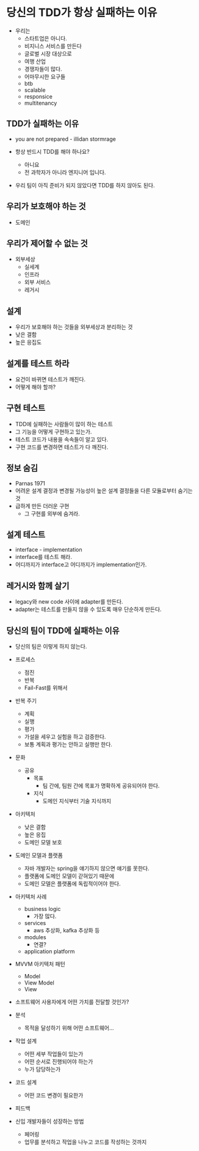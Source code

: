 # 당신의 TDD가 항상 실패하는 이유

- 우리는
  - 스타트업은 아니다.
  - 비지니스 서비스를 만든다
  - 글로벌 시장 대상으로
  - 여행 산업
  - 경쟁자들이 많다.
  - 어마무시한 요구들
  - btb
  - scalable
  - responsice
  - multitenancy

## TDD가 실패하는 이유

- you are not prepared - illidan stormrage

- 항상 반드시 TDD를 해야 하나요?
  - 아니요
  - 전 과학자가 아니라 엔지니어 입니다.

- 우리 팀이 아직 준비가 되지 않았다면 TDD를 하지 않아도 된다.

## 우리가 보호해야 하는 것

- 도메인

## 우리가 제어할 수 없는 것

- 외부세상
  - 실세계
  - 인프라
  - 외부 서비스
  - 레거시

## 설계

- 우리가 보호해야 하는 것들을 외부세상과 분리하는 것
- 낮은 결함
- 높은 응집도

## 설계를 테스트 하라

- 요건이 바뀌면 테스트가 깨진다.
- 어떻게 해야 할까?

## 구현 테스트

- TDD에 실패하는 사람들이 많이 하는 테스트
- 그 기능을 어떻게 구현하고 있는가.
- 테스트 코드가 내용을 속속들이 알고 있다.
- 구현 코드를 변경하면 테스트가 다 깨진다.

## 정보 숨김

- Parnas 1971
- 어려운 설계 결정과 변경될 가능성이 높은 설계 결정들을 다른 모듈로부터 숨기는 것
- 급하게 만든 더러운 구현
  - 그 구현를 외부에 숨겨라.

## 설계 테스트

- interface - implementation
- interface를 테스트 해라.
- 어디까지가 interface고 어디까지가 implementation인가.

## 레거시와 함께 살기

- legacy와 new code 사이에 adapter를 만든다.
- adapter는 테스트를 만들지 않을 수 있도록 매우 단순하게 만든다.

## 당신의 팀이 TDD에 실패하는 이유

- 당신의 팀은 이렇게 하지 않는다.

- 프로세스
  - 점진
  - 반복
  - Fail-Fast를 위해서

- 반복 주기
  - 계획
  - 실행
  - 평가
  - 가설을 세우고 실험을 하고 검증한다.
  - 보통 계획과 평가는 안하고 실행만 한다.

- 문화
  - 공유
    - 목표
      - 팀 간에, 팀원 간에 목표가 명확하게 공유되어야 한다.
    - 지식
      - 도메인 지식부터 기술 지식까지

- 아키텍처
  - 낮은 결함
  - 높은 응집
  - 도메인 모델 보호

- 도메인 모델과 플랫폼
  - 자바 개발자는 spring을 얘기하지 않으면 얘기를 못한다.
  - 플랫폼에 도메인 모델이 갇혀있기 때문에
  - 도메인 모델은 플랫폼에 독립적이어야 한다.

- 아키텍처 사례
  - business logic
    - 가장 많다.
  - services
    - aws 추상화, kafka 추상화 등
  - modules
    - 연결?
  - application platform

- MVVM 아키텍처 패턴
  - Model
  - View Model
  - View

- 소프트웨어 사용자에게 어떤 가치를 전달할 것인가?
- 분석
  - 목적을 달성하기 위해 어떤 소프트웨어...
- 작업 설계
  - 어떤 세부 작업들이 있는가
  - 어떤 순서로 진행되어야 하는가
  - 누가 담당하는가
- 코드 설계
  - 어떤 코드 변경이 필요한가
- 피드백

- 신입 개발자들이 성장하는 방법
  - 페어링
  - 업무를 분석하고 작업을 나누고 코드를 작성하는 것까지
  